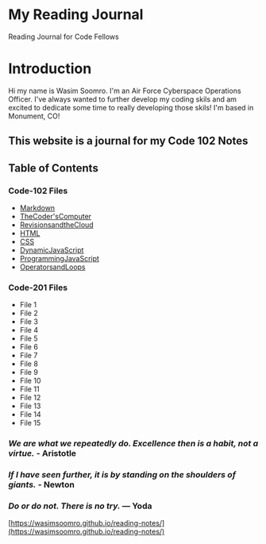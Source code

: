 # My Reading Journal
Reading Journal for Code Fellows

# Introduction
Hi my name is Wasim Soomro. I'm an Air Force Cyberspace Operations Officer. I've always wanted to further develop my coding skils and am excited to dedicate some time to really developing those skils! I'm based in Monument, CO! 

## This website is a journal for my Code 102 Notes

## Table of Contents
### Code-102 Files
- [Markdown](code-102Files/Markdown.md)
- [TheCoder'sComputer](code-102Files/TheCoder'sComputer.md)
- [RevisionsandtheCloud](code-102Files/RevisionsandtheCloud.md)
- [HTML](code-102Files/HTML.md)
- [CSS](code-102Files/CSS.md)
- [DynamicJavaScript](code-102Files/DynamicJavaScript.md)
- [ProgrammingJavaScript](code-102Files/ProgrammingJavaScript.md)
- [OperatorsandLoops](code-102Files/OperatorsandLoops.md)
### Code-201 Files
- File 1
- File 2
- File 3
- File 4
- File 5
- File 6
- File 7
- File 8
- File 9
- File 10
- File 11
- File 12
- File 13
- File 14
- File 15

### *We are what we repeatedly do. Excellence then is a habit, not a virtue.* - **Aristotle**
### _If I have seen further, it is by standing on the shoulders of giants._ - **Newton**
### *Do or do not. There is no try.* — **Yoda**

[https://wasimsoomro.github.io/reading-notes/](https://wasimsoomro.github.io/reading-notes/)
